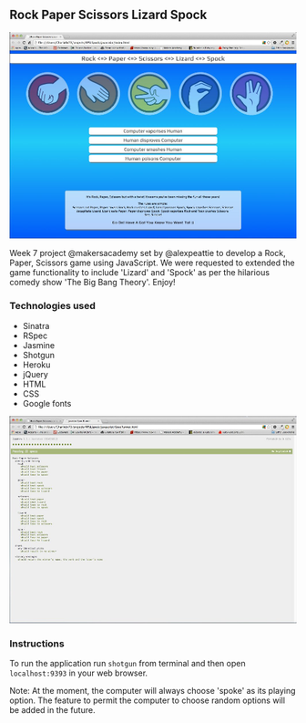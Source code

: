 Rock Paper Scissors Lizard Spock
---
![](https://raw.githubusercontent.com/charlesdebarros/Rock-Paper-Scissors-Lizard-Spock/master/javascript/images/gameScreenshot.jpg?raw=true)

Week 7 project @makersacademy set by @alexpeattie
to develop a Rock, Paper, Scissors game using JavaScript.
We were requested to extended the game functionality to include 'Lizard' and 'Spock' as per the hilarious comedy show 'The Big Bang Theory'. 
Enjoy!

### Technologies used
* Sinatra
* RSpec
* Jasmine
* Shotgun
* Heroku
* jQuery
* HTML
* CSS
* Google fonts

![](https://raw.githubusercontent.com/charlesdebarros/Rock-Paper-Scissors-Lizard-Spock/master/javascript/images/jasmineTestScreenshot.jpg?raw=true)


### Instructions
To run the application run `shotgun` from terminal and then open
`localhost:9393` in your web browser. 

Note: At the moment, the computer will always choose 'spoke' as its playing option. The feature to permit the computer to choose random options will be added in the future.